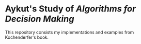 # Aykut's Study of _Algorithms for Decision Making_

This repository consists my implementations and examples from Kochenderfer's book.
